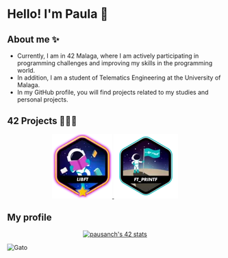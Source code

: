 # Hello! I'm Paula 🦖

## About me ✨
 * Currently, I am in 42 Malaga, where I am actively participating in programming challenges and improving my skills in the programming world.
 * In addition, I am a student of Telematics Engineering at the University of Malaga.
 * In my GitHub profile, you will find projects related to my studies and personal projects.

## 42 Projects 👩🏻‍💻
<p align="center">
  <a href="https://github.com/Pausanpi/Libft">
    <img src="https://github.com/leogaudin/42_project_badges/raw/main/badges/libft_bonus_max.webp" />
  </a>
  <a href="https://github.com/Pausanpi/Prinft">
    <img src="https://github.com/leogaudin/42_project_badges/raw/main/badges/ft_printf.webp" />
  </a>
</p>

## My profile
<p align="center">
  <a href="https://github.com/oakoudad/badge42"><img src="https://badge.mediaplus.ma/starryblue/pausanch?1337Badge=off&UM6P=off" alt="pausanch's 42 stats" /></a>
</p>

![Gato](https://img.shields.io/badge/cat-lover-orange)
